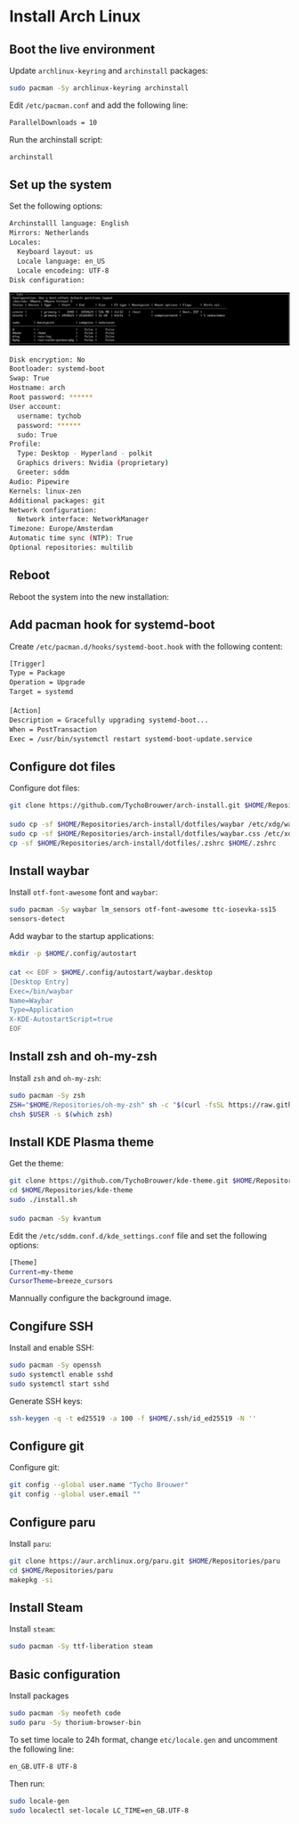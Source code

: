 # Install Arch Linux

## Boot the live environment

Update `archlinux-keyring` and `archinstall` packages:

```sh
sudo pacman -Sy archlinux-keyring archinstall
```

Edit `/etc/pacman.conf` and add the following line:

```sh title="/etc/pacman.conf"
ParallelDownloads = 10
```

Run the archinstall script:

```sh title="archinstall"
archinstall
```

## Set up the system

Set the following options:

```sh
Archinstalll language: English
Mirrors: Netherlands
Locales:
  Keyboard layout: us
  Locale language: en_US
  Locale encodeing: UTF-8
Disk configuration:
```

![Disk configuration](btfs-partitions.png)

```sh
Disk encryption: No
Bootloader: systemd-boot
Swap: True
Hostname: arch
Root password: ******
User account:
  username: tychob
  password: ******
  sudo: True
Profile:
  Type: Desktop - Hyperland - polkit
  Graphics drivers: Nvidia (proprietary)
  Greeter: sddm
Audio: Pipewire
Kernels: linux-zen
Additional packages: git
Network configuration:
  Network interface: NetworkManager
Timezone: Europe/Amsterdam
Automatic time sync (NTP): True
Optional repositories: multilib
```

## Reboot

Reboot the system into the new installation:

## Add pacman hook for systemd-boot

Create `/etc/pacman.d/hooks/systemd-boot.hook` with the following content:

```sh title="/etc/pacman.d/hooks/systemd-boot.hook"
[Trigger]
Type = Package
Operation = Upgrade
Target = systemd

[Action]
Description = Gracefully upgrading systemd-boot...
When = PostTransaction
Exec = /usr/bin/systemctl restart systemd-boot-update.service
```

## Configure dot files

Configure dot files:

```sh
git clone https://github.com/TychoBrouwer/arch-install.git $HOME/Repositories/

sudo cp -sf $HOME/Repositories/arch-install/dotfiles/waybar /etc/xdg/waybar/config
sudo cp -sf $HOME/Repositories/arch-install/dotfiles/waybar.css /etc/xdg/waybar/style.css
cp -sf $HOME/Repositories/arch-install/dotfiles/.zshrc $HOME/.zshrc
```

## Install waybar

Install `otf-font-awesome` font and `waybar`:

```sh
sudo pacman -Sy waybar lm_sensors otf-font-awesome ttc-iosevka-ss15
sensors-detect
```

Add waybar to the startup applications:

```sh
mkdir -p $HOME/.config/autostart

cat << EOF > $HOME/.config/autostart/waybar.desktop
[Desktop Entry]
Exec=/bin/waybar
Name=Waybar
Type=Application
X-KDE-AutostartScript=true
EOF
```

## Install zsh and oh-my-zsh

Install `zsh` and `oh-my-zsh`:

```sh title="Install zsh and oh-my-zsh"
sudo pacman -Sy zsh
ZSH="$HOME/Repositories/oh-my-zsh" sh -c "$(curl -fsSL https://raw.github.com/ohmyzsh/ohmyzsh/master/tools/install.sh)" "" --unattended
chsh $USER -s $(which zsh)
```

## Install KDE Plasma theme

Get the theme:

```sh
git clone https://github.com/TychoBrouwer/kde-theme.git $HOME/Repositories/kde-theme
cd $HOME/Repositories/kde-theme
sudo ./install.sh

sudo pacman -Sy kvantum
```

Edit the `/etc/sddm.conf.d/kde_settings.conf` file and set the following options:

```sh title="/etc/sddm.conf.d/kde_settings.conf"
[Theme]
Current=my-theme
CursorTheme=breeze_cursors
```

Mannually configure the background image.

## Congifure SSH

Install and enable SSH:

```sh
sudo pacman -Sy openssh
sudo systemctl enable sshd
sudo systemctl start sshd
```

Generate SSH keys:

```sh
ssh-keygen -q -t ed25519 -a 100 -f $HOME/.ssh/id_ed25519 -N ''
```

## Configure git

Configure git:

```sh
git config --global user.name "Tycho Brouwer"
git config --global user.email ""
```

## Configure paru

Install `paru`:

```sh
git clone https://aur.archlinux.org/paru.git $HOME/Repositories/paru
cd $HOME/Repositories/paru
makepkg -si
```

## Install Steam

Install `steam`:

```sh
sudo pacman -Sy ttf-liberation steam
```

## Basic configuration

Install packages

```sh
sudo pacman -Sy neofeth code
sudo paru -Sy thorium-browser-bin
```

To set time locale to 24h format, change `etc/locale.gen` and uncomment the following line:

```sh title="/etc/locale.gen"
en_GB.UTF-8 UTF-8
```

Then run:

```sh
sudo locale-gen
sudo localectl set-locale LC_TIME=en_GB.UTF-8
```
